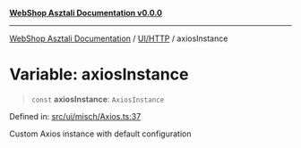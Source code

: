 [**WebShop Asztali Documentation v0.0.0**](../../../README.md)

***

[WebShop Asztali Documentation](../../../modules.md) / [UI/HTTP](../README.md) / axiosInstance

# Variable: axiosInstance

> `const` **axiosInstance**: `AxiosInstance`

Defined in: [src/ui/misch/Axios.ts:37](https://github.com/yourusername/webshop_asztali/blob/db527a672c3f1c86910ae6dbab32f3919e7d7093/src/ui/misch/Axios.ts#L37)

Custom Axios instance with default configuration

